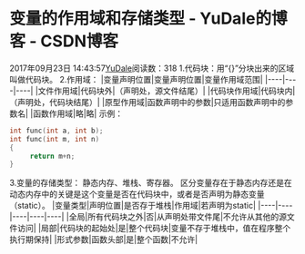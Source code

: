 # 变量的作用域和存储类型 - YuDale的博客 - CSDN博客
2017年09月23日 14:43:57[YuDale](https://me.csdn.net/YuDale)阅读数：318
1.代码块：用“{}”分块出来的区域叫做代码块。
2.作用域：
|变量声明位置|变量声明位置|变量作用域范围|
|----|----|----|
|文件作用域|代码块外|（声明处，源文件结尾）|
|代码块作用域|代码块内|（声明处，代码块结尾）|
|原型作用域|函数声明中的参数|只适用函数声明中的参数名|
|函数作用域|略|略|
示例：
```cpp
int func(int a, int b);
int func(int m, int n)
{
     return m+n;
}
```
3.变量的存储类型：
静态内存、堆栈、寄存器。
区分变量存在于静态内存还是在动态内存中的关键是这个变量是否在代码块中，或者是否声明为静态变量（static）。
|变量类型|声明位置|是否存于堆栈|作用域|若声明为static|
|----|----|----|----|----|
|全局|所有代码块之外|否|从声明处带文件尾|不允许从其他的源文件访问|
|局部|代码块的起始处|是|整个代码块|变量不存于堆栈中，值在程序整个执行期保持|
|形式参数|函数头部|是|整个函数|不允许|
